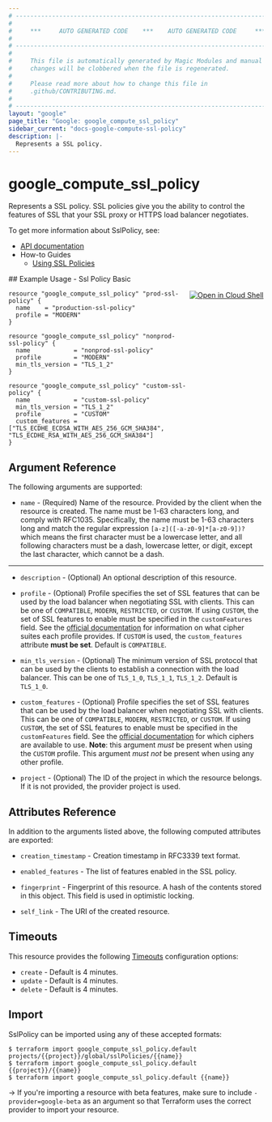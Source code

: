 ```yaml
---
# ----------------------------------------------------------------------------
#
#     ***     AUTO GENERATED CODE    ***    AUTO GENERATED CODE     ***
#
# ----------------------------------------------------------------------------
#
#     This file is automatically generated by Magic Modules and manual
#     changes will be clobbered when the file is regenerated.
#
#     Please read more about how to change this file in
#     .github/CONTRIBUTING.md.
#
# ----------------------------------------------------------------------------
layout: "google"
page_title: "Google: google_compute_ssl_policy"
sidebar_current: "docs-google-compute-ssl-policy"
description: |-
  Represents a SSL policy.
---
```


# google\_compute\_ssl\_policy

Represents a SSL policy. SSL policies give you the ability to control the
features of SSL that your SSL proxy or HTTPS load balancer negotiates.


To get more information about SslPolicy, see:

* [API documentation](https://cloud.google.com/compute/docs/reference/rest/v1/sslPolicies)
* How-to Guides
    * [Using SSL Policies](https://cloud.google.com/compute/docs/load-balancing/ssl-policies)

<div class = "oics-button" style="float: right; margin: 0 0 -15px">
  <a href="https://console.cloud.google.com/cloudshell/open?cloudshell_git_repo=https%3A%2F%2Fgithub.com%2Fterraform-google-modules%2Fdocs-examples.git&cloudshell_working_dir=ssl_policy_basic&cloudshell_image=gcr.io%2Fgraphite-cloud-shell-images%2Fterraform%3Alatest&open_in_editor=main.tf&cloudshell_print=.%2Fmotd&cloudshell_tutorial=.%2Ftutorial.md" target="_blank">
    <img alt="Open in Cloud Shell" src="//gstatic.com/cloudssh/images/open-btn.svg" style="max-height: 44px; margin: 32px auto; max-width: 100%;">
  </a>
</div>
## Example Usage - Ssl Policy Basic


```hcl
resource "google_compute_ssl_policy" "prod-ssl-policy" {
  name    = "production-ssl-policy"
  profile = "MODERN"
}

resource "google_compute_ssl_policy" "nonprod-ssl-policy" {
  name            = "nonprod-ssl-policy"
  profile         = "MODERN"
  min_tls_version = "TLS_1_2"
}

resource "google_compute_ssl_policy" "custom-ssl-policy" {
  name            = "custom-ssl-policy"
  min_tls_version = "TLS_1_2"
  profile         = "CUSTOM"
  custom_features = ["TLS_ECDHE_ECDSA_WITH_AES_256_GCM_SHA384", "TLS_ECDHE_RSA_WITH_AES_256_GCM_SHA384"]
}
```

## Argument Reference

The following arguments are supported:


* `name` -
  (Required)
  Name of the resource. Provided by the client when the resource is
  created. The name must be 1-63 characters long, and comply with
  RFC1035. Specifically, the name must be 1-63 characters long and match
  the regular expression `[a-z]([-a-z0-9]*[a-z0-9])?` which means the
  first character must be a lowercase letter, and all following
  characters must be a dash, lowercase letter, or digit, except the last
  character, which cannot be a dash.


- - -


* `description` -
  (Optional)
  An optional description of this resource.

* `profile` -
  (Optional)
  Profile specifies the set of SSL features that can be used by the
  load balancer when negotiating SSL with clients. This can be one of
  `COMPATIBLE`, `MODERN`, `RESTRICTED`, or `CUSTOM`. If using `CUSTOM`,
  the set of SSL features to enable must be specified in the
  `customFeatures` field.
  See the [official documentation](https://cloud.google.com/compute/docs/load-balancing/ssl-policies#profilefeaturesupport)
  for information on what cipher suites each profile provides. If
  `CUSTOM` is used, the `custom_features` attribute **must be set**.
  Default is `COMPATIBLE`.

* `min_tls_version` -
  (Optional)
  The minimum version of SSL protocol that can be used by the clients
  to establish a connection with the load balancer. This can be one of
  `TLS_1_0`, `TLS_1_1`, `TLS_1_2`.
   Default is `TLS_1_0`.

* `custom_features` -
  (Optional)
  Profile specifies the set of SSL features that can be used by the
  load balancer when negotiating SSL with clients. This can be one of
  `COMPATIBLE`, `MODERN`, `RESTRICTED`, or `CUSTOM`. If using `CUSTOM`,
  the set of SSL features to enable must be specified in the
  `customFeatures` field.
  See the [official documentation](https://cloud.google.com/compute/docs/load-balancing/ssl-policies#profilefeaturesupport)
  for which ciphers are available to use. **Note**: this argument
  *must* be present when using the `CUSTOM` profile. This argument
  *must not* be present when using any other profile.
* `project` - (Optional) The ID of the project in which the resource belongs.
    If it is not provided, the provider project is used.


## Attributes Reference

In addition to the arguments listed above, the following computed attributes are exported:


* `creation_timestamp` -
  Creation timestamp in RFC3339 text format.

* `enabled_features` -
  The list of features enabled in the SSL policy.

* `fingerprint` -
  Fingerprint of this resource. A hash of the contents stored in this
  object. This field is used in optimistic locking.
* `self_link` - The URI of the created resource.


## Timeouts

This resource provides the following
[Timeouts](/docs/configuration/resources.html#timeouts) configuration options:

- `create` - Default is 4 minutes.
- `update` - Default is 4 minutes.
- `delete` - Default is 4 minutes.

## Import

SslPolicy can be imported using any of these accepted formats:

```
$ terraform import google_compute_ssl_policy.default projects/{{project}}/global/sslPolicies/{{name}}
$ terraform import google_compute_ssl_policy.default {{project}}/{{name}}
$ terraform import google_compute_ssl_policy.default {{name}}
```

-> If you're importing a resource with beta features, make sure to include `-provider=google-beta`
as an argument so that Terraform uses the correct provider to import your resource.
